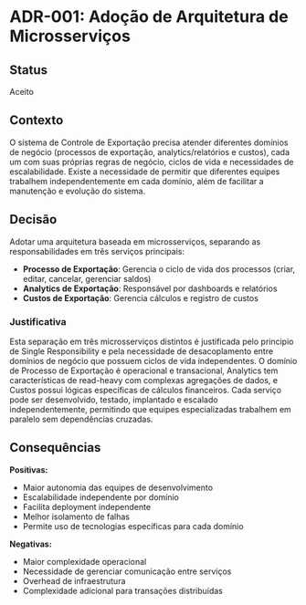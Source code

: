 # ADR-001: Adoção de Arquitetura de Microsserviços

## Status

Aceito

## Contexto

O sistema de Controle de Exportação precisa atender diferentes domínios de negócio (processos de exportação, analytics/relatórios e custos), cada um com suas próprias regras de negócio, ciclos de vida e necessidades de escalabilidade. Existe a necessidade de permitir que diferentes equipes trabalhem independentemente em cada domínio, além de facilitar a manutenção e evolução do sistema.

## Decisão

Adotar uma arquitetura baseada em microsserviços, separando as responsabilidades em três serviços principais:

- **Processo de Exportação**: Gerencia o ciclo de vida dos processos (criar, editar, cancelar, gerenciar saldos)
- **Analytics de Exportação**: Responsável por dashboards e relatórios
- **Custos de Exportação**: Gerencia cálculos e registro de custos

### Justificativa

Esta separação em três microsserviços distintos é justificada pelo principio de Single Responsibility e pela necessidade de desacoplamento entre domínios de negócio que possuem ciclos de vida independentes. O domínio de Processo de Exportação é operacional e transacional, Analytics tem características de read-heavy com complexas agregações de dados, e Custos possui lógicas específicas de cálculos financeiros. Cada serviço pode ser desenvolvido, testado, implantado e escalado independentemente, permitindo que equipes especializadas trabalhem em paralelo sem dependências cruzadas.

## Consequências

**Positivas:**

- Maior autonomia das equipes de desenvolvimento
- Escalabilidade independente por domínio
- Facilita deployment independente
- Melhor isolamento de falhas
- Permite uso de tecnologias específicas para cada domínio

**Negativas:**

- Maior complexidade operacional
- Necessidade de gerenciar comunicação entre serviços
- Overhead de infraestrutura
- Complexidade adicional para transações distribuídas
